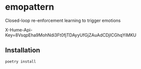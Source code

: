 # emopattern
Closed-loop re-enforcement learning to trigger emotions

X-Hume-Api-Key=8VsqpEha9MohNdi3Ft0fjTDAyyUfGjZAuAdCDjICGhqYiMKU

## Installation
`poetry install`